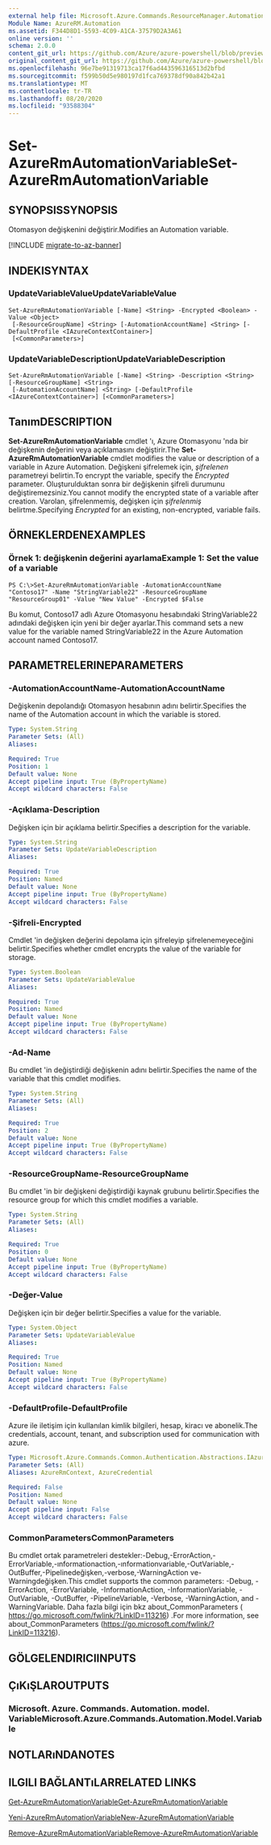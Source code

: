 ```yaml
---
external help file: Microsoft.Azure.Commands.ResourceManager.Automation.dll-Help.xml
Module Name: AzureRM.Automation
ms.assetid: F344D8D1-5593-4C09-A1CA-37579D2A3A61
online version: ''
schema: 2.0.0
content_git_url: https://github.com/Azure/azure-powershell/blob/preview/src/ResourceManager/Automation/Commands.Automation/help/Set-AzureRMAutomationVariable.md
original_content_git_url: https://github.com/Azure/azure-powershell/blob/preview/src/ResourceManager/Automation/Commands.Automation/help/Set-AzureRMAutomationVariable.md
ms.openlocfilehash: 96e7be91319713ca17f6ad443596316513d2bfbd
ms.sourcegitcommit: f599b50d5e980197d1fca769378df90a842b42a1
ms.translationtype: MT
ms.contentlocale: tr-TR
ms.lasthandoff: 08/20/2020
ms.locfileid: "93588304"
---
```

# <span data-ttu-id="183d5-101">Set-AzureRmAutomationVariable</span><span class="sxs-lookup"><span data-stu-id="183d5-101">Set-AzureRmAutomationVariable</span></span>

## <span data-ttu-id="183d5-102">SYNOPSIS</span><span class="sxs-lookup"><span data-stu-id="183d5-102">SYNOPSIS</span></span>
<span data-ttu-id="183d5-103">Otomasyon değişkenini değiştirir.</span><span class="sxs-lookup"><span data-stu-id="183d5-103">Modifies an Automation variable.</span></span>

[!INCLUDE [migrate-to-az-banner](../../includes/migrate-to-az-banner.md)]

## <span data-ttu-id="183d5-104">INDEKI</span><span class="sxs-lookup"><span data-stu-id="183d5-104">SYNTAX</span></span>

### <span data-ttu-id="183d5-105">UpdateVariableValue</span><span class="sxs-lookup"><span data-stu-id="183d5-105">UpdateVariableValue</span></span>
```
Set-AzureRmAutomationVariable [-Name] <String> -Encrypted <Boolean> -Value <Object>
 [-ResourceGroupName] <String> [-AutomationAccountName] <String> [-DefaultProfile <IAzureContextContainer>]
 [<CommonParameters>]
```

### <span data-ttu-id="183d5-106">UpdateVariableDescription</span><span class="sxs-lookup"><span data-stu-id="183d5-106">UpdateVariableDescription</span></span>
```
Set-AzureRmAutomationVariable [-Name] <String> -Description <String> [-ResourceGroupName] <String>
 [-AutomationAccountName] <String> [-DefaultProfile <IAzureContextContainer>] [<CommonParameters>]
```

## <span data-ttu-id="183d5-107">Tanım</span><span class="sxs-lookup"><span data-stu-id="183d5-107">DESCRIPTION</span></span>
<span data-ttu-id="183d5-108">**Set-AzureRmAutomationVariable** cmdlet 'ı, Azure Otomasyonu 'nda bir değişkenin değerini veya açıklamasını değiştirir.</span><span class="sxs-lookup"><span data-stu-id="183d5-108">The **Set-AzureRmAutomationVariable** cmdlet modifies the value or description of a variable in Azure Automation.</span></span>
<span data-ttu-id="183d5-109">Değişkeni şifrelemek için, *şifrelenen* parametreyi belirtin.</span><span class="sxs-lookup"><span data-stu-id="183d5-109">To encrypt the variable, specify the *Encrypted* parameter.</span></span>
<span data-ttu-id="183d5-110">Oluşturulduktan sonra bir değişkenin şifreli durumunu değiştiremezsiniz.</span><span class="sxs-lookup"><span data-stu-id="183d5-110">You cannot modify the encrypted state of a variable after creation.</span></span>
<span data-ttu-id="183d5-111">Varolan, şifrelenmemiş, değişken için *şifrelenmiş* belirtme.</span><span class="sxs-lookup"><span data-stu-id="183d5-111">Specifying *Encrypted* for an existing, non-encrypted, variable fails.</span></span>

## <span data-ttu-id="183d5-112">ÖRNEKLERDEN</span><span class="sxs-lookup"><span data-stu-id="183d5-112">EXAMPLES</span></span>

### <span data-ttu-id="183d5-113">Örnek 1: değişkenin değerini ayarlama</span><span class="sxs-lookup"><span data-stu-id="183d5-113">Example 1: Set the value of a variable</span></span>
```
PS C:\>Set-AzureRmAutomationVariable -AutomationAccountName "Contoso17" -Name "StringVariable22" -ResourceGroupName "ResourceGroup01" -Value "New Value" -Encrypted $False
```

<span data-ttu-id="183d5-114">Bu komut, Contoso17 adlı Azure Otomasyonu hesabındaki StringVariable22 adındaki değişken için yeni bir değer ayarlar.</span><span class="sxs-lookup"><span data-stu-id="183d5-114">This command sets a new value for the variable named StringVariable22 in the Azure Automation account named Contoso17.</span></span>

## <span data-ttu-id="183d5-115">PARAMETRELERINE</span><span class="sxs-lookup"><span data-stu-id="183d5-115">PARAMETERS</span></span>

### <span data-ttu-id="183d5-116">-AutomationAccountName</span><span class="sxs-lookup"><span data-stu-id="183d5-116">-AutomationAccountName</span></span>
<span data-ttu-id="183d5-117">Değişkenin depolandığı Otomasyon hesabının adını belirtir.</span><span class="sxs-lookup"><span data-stu-id="183d5-117">Specifies the name of the Automation account in which the variable is stored.</span></span>

```yaml
Type: System.String
Parameter Sets: (All)
Aliases: 

Required: True
Position: 1
Default value: None
Accept pipeline input: True (ByPropertyName)
Accept wildcard characters: False
```

### <span data-ttu-id="183d5-118">-Açıklama</span><span class="sxs-lookup"><span data-stu-id="183d5-118">-Description</span></span>
<span data-ttu-id="183d5-119">Değişken için bir açıklama belirtir.</span><span class="sxs-lookup"><span data-stu-id="183d5-119">Specifies a description for the variable.</span></span>

```yaml
Type: System.String
Parameter Sets: UpdateVariableDescription
Aliases: 

Required: True
Position: Named
Default value: None
Accept pipeline input: True (ByPropertyName)
Accept wildcard characters: False
```

### <span data-ttu-id="183d5-120">-Şifreli</span><span class="sxs-lookup"><span data-stu-id="183d5-120">-Encrypted</span></span>
<span data-ttu-id="183d5-121">Cmdlet 'in değişken değerini depolama için şifreleyip şifrelenemeyeceğini belirtir.</span><span class="sxs-lookup"><span data-stu-id="183d5-121">Specifies whether cmdlet encrypts the value of the variable for storage.</span></span>

```yaml
Type: System.Boolean
Parameter Sets: UpdateVariableValue
Aliases: 

Required: True
Position: Named
Default value: None
Accept pipeline input: True (ByPropertyName)
Accept wildcard characters: False
```

### <span data-ttu-id="183d5-122">-Ad</span><span class="sxs-lookup"><span data-stu-id="183d5-122">-Name</span></span>
<span data-ttu-id="183d5-123">Bu cmdlet 'in değiştirdiği değişkenin adını belirtir.</span><span class="sxs-lookup"><span data-stu-id="183d5-123">Specifies the name of the variable that this cmdlet modifies.</span></span>

```yaml
Type: System.String
Parameter Sets: (All)
Aliases: 

Required: True
Position: 2
Default value: None
Accept pipeline input: True (ByPropertyName)
Accept wildcard characters: False
```

### <span data-ttu-id="183d5-124">-ResourceGroupName</span><span class="sxs-lookup"><span data-stu-id="183d5-124">-ResourceGroupName</span></span>
<span data-ttu-id="183d5-125">Bu cmdlet 'in bir değişkeni değiştirdiği kaynak grubunu belirtir.</span><span class="sxs-lookup"><span data-stu-id="183d5-125">Specifies the resource group for which this cmdlet modifies a variable.</span></span>

```yaml
Type: System.String
Parameter Sets: (All)
Aliases: 

Required: True
Position: 0
Default value: None
Accept pipeline input: True (ByPropertyName)
Accept wildcard characters: False
```

### <span data-ttu-id="183d5-126">-Değer</span><span class="sxs-lookup"><span data-stu-id="183d5-126">-Value</span></span>
<span data-ttu-id="183d5-127">Değişken için bir değer belirtir.</span><span class="sxs-lookup"><span data-stu-id="183d5-127">Specifies a value for the variable.</span></span>

```yaml
Type: System.Object
Parameter Sets: UpdateVariableValue
Aliases: 

Required: True
Position: Named
Default value: None
Accept pipeline input: True (ByPropertyName)
Accept wildcard characters: False
```

### <span data-ttu-id="183d5-128">-DefaultProfile</span><span class="sxs-lookup"><span data-stu-id="183d5-128">-DefaultProfile</span></span>
<span data-ttu-id="183d5-129">Azure ile iletişim için kullanılan kimlik bilgileri, hesap, kiracı ve abonelik.</span><span class="sxs-lookup"><span data-stu-id="183d5-129">The credentials, account, tenant, and subscription used for communication with azure.</span></span>

```yaml
Type: Microsoft.Azure.Commands.Common.Authentication.Abstractions.IAzureContextContainer
Parameter Sets: (All)
Aliases: AzureRmContext, AzureCredential

Required: False
Position: Named
Default value: None
Accept pipeline input: False
Accept wildcard characters: False
```

### <span data-ttu-id="183d5-130">CommonParameters</span><span class="sxs-lookup"><span data-stu-id="183d5-130">CommonParameters</span></span>
<span data-ttu-id="183d5-131">Bu cmdlet ortak parametreleri destekler:-Debug,-ErrorAction,-ErrorVariable,-ınformationaction,-ınformationvariable,-OutVariable,-OutBuffer,-Pipelinedeğişken,-verbose,-WarningAction ve-Warningdeğişken.</span><span class="sxs-lookup"><span data-stu-id="183d5-131">This cmdlet supports the common parameters: -Debug, -ErrorAction, -ErrorVariable, -InformationAction, -InformationVariable, -OutVariable, -OutBuffer, -PipelineVariable, -Verbose, -WarningAction, and -WarningVariable.</span></span> <span data-ttu-id="183d5-132">Daha fazla bilgi için bkz about_CommonParameters ( https://go.microsoft.com/fwlink/?LinkID=113216) .</span><span class="sxs-lookup"><span data-stu-id="183d5-132">For more information, see about_CommonParameters (https://go.microsoft.com/fwlink/?LinkID=113216).</span></span>

## <span data-ttu-id="183d5-133">GÖLGELENDIRICI</span><span class="sxs-lookup"><span data-stu-id="183d5-133">INPUTS</span></span>

## <span data-ttu-id="183d5-134">ÇıKıŞLAR</span><span class="sxs-lookup"><span data-stu-id="183d5-134">OUTPUTS</span></span>

### <span data-ttu-id="183d5-135">Microsoft. Azure. Commands. Automation. model. Variable</span><span class="sxs-lookup"><span data-stu-id="183d5-135">Microsoft.Azure.Commands.Automation.Model.Variable</span></span>

## <span data-ttu-id="183d5-136">NOTLARıNDA</span><span class="sxs-lookup"><span data-stu-id="183d5-136">NOTES</span></span>

## <span data-ttu-id="183d5-137">ILGILI BAĞLANTıLAR</span><span class="sxs-lookup"><span data-stu-id="183d5-137">RELATED LINKS</span></span>

[<span data-ttu-id="183d5-138">Get-AzureRmAutomationVariable</span><span class="sxs-lookup"><span data-stu-id="183d5-138">Get-AzureRmAutomationVariable</span></span>](./Get-AzureRMAutomationVariable.md)

[<span data-ttu-id="183d5-139">Yeni-AzureRmAutomationVariable</span><span class="sxs-lookup"><span data-stu-id="183d5-139">New-AzureRmAutomationVariable</span></span>](./New-AzureRMAutomationVariable.md)

[<span data-ttu-id="183d5-140">Remove-AzureRmAutomationVariable</span><span class="sxs-lookup"><span data-stu-id="183d5-140">Remove-AzureRmAutomationVariable</span></span>](./Remove-AzureRMAutomationVariable.md)



